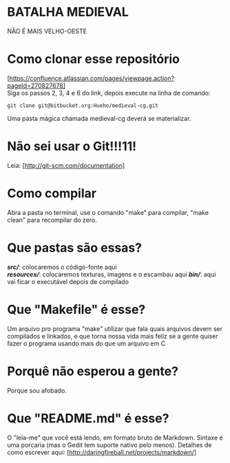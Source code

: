 # BATALHA MEDIEVAL
NÃO É MAIS VELHO-OESTE

# Como clonar esse repositório
[https://confluence.atlassian.com/pages/viewpage.action?pageId=270827678]  
Siga os passos 2, 3, 4 e 6 do link, depois execute na linha de comando:  

	git clone git@bitbucket.org:Hueho/medieval-cg.git

Uma pasta mágica chamada medieval-cg deverá se materializar.

# Não sei usar o Git!!!11!

Leia: [http://git-scm.com/documentation]

# Como compilar

Abra a pasta no terminal, use o comando "make" para compilar, "make clean" para recompilar do zero.

# Que pastas são essas?

***src/***: colocaremos o código-fonte aqui  
***resources/***: colocaremos texturas, imagens e o escambau aqui
***bin/***: aqui vai ficar o executável depois de compilado

# Que "Makefile" é esse?

Um arquivo pro programa "make" utilizar que fala quais arquivos devem ser compilados e linkados, e que torna nossa vida mais feliz se a gente quiser fazer o programa usando mais do que um arquivo em C

# Porquê não esperou a gente?

Porque sou afobado.

# Que "README.md" é esse?

O "leia-me" que você está lendo, em formato bruto de Markdown. Sintaxe é uma porcaria (mas o Gedit tem suporte nativo pelo menos). Detalhes de como escrever aqui: [http://daringfireball.net/projects/markdown/]
